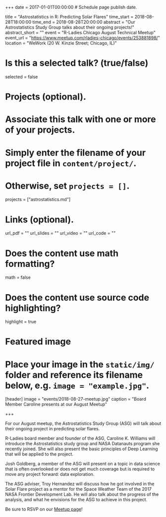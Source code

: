 +++
date = 2017-01-01T00:00:00  # Schedule page publish date.

title = "Astrostatistics in R: Predicting Solar Flares"
time_start = 2018-08-28T18:00:00
time_end = 2018-08-28T20:00:00
abstract = "Our Astrostatistics Study Group talks about their ongoing projects!"
abstract_short = ""
event = "R-Ladies Chicago August Technical Meetup"
event_url = "https://www.meetup.com/rladies-chicago/events/253881898/"
location = "WeWork (20 W. Kinzie Street; Chicago, IL)"

# Is this a selected talk? (true/false)
selected = false

# Projects (optional).
#   Associate this talk with one or more of your projects.
#   Simply enter the filename of your project file in `content/project/`.
#   Otherwise, set `projects = []`.
projects = ["astrostatistics.md"]

# Links (optional).
url_pdf = ""
url_slides = ""
url_video = ""
url_code = ""

# Does the content use math formatting?
math = false

# Does the content use source code highlighting?
highlight = true

# Featured image
# Place your image in the `static/img/` folder and reference its filename below, e.g. `image = "example.jpg"`.
[header]
image = "events/2018-08-27-meetup.jpg"
caption = "Board Member Caroline presents at our August Meetup"

+++

For our August meetup, the Astrostatistics Study Group (ASG) will talk about their ongoing project in predicting solar flares.  
  
R-Ladies board member and founder of the ASG, Caroline K. Williams will introduce the Astrostatistics study group and NASA Datanauts program she recently joined. She will also present the basic principles of Deep Learning that will be applied to the project.  
  
Josh Goldberg, a member of the ASG will present on a topic in data science that is often overlooked or does not get much coverage but is required to move any project forward: data exploration.  
  
The ASG adviser, Troy Hernandez will discuss how he got involved in the Solar Flare project as a mentor for the Space Weather Team of the 2017 NASA Frontier Development Lab. He will also talk about the progress of the analysis, and what he envisions for the ASG to achieve in this project.    
  
Be sure to RSVP on our [Meetup page](https://www.meetup.com/rladies-chicago/events/253881898/)!  